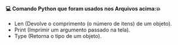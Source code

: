 #### :computer: Comando Python que foram usados nos Arquivos acima::boom:
- Len (Devolve o comprimento (o número de itens) de um objeto).
- Print (Imprimir um argumento passado na tela).
- Type (Retorna o tipo de um objeto).
